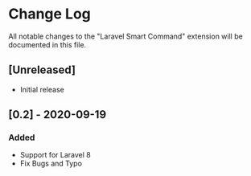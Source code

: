# Change Log

All notable changes to the "Laravel Smart Command" extension will be documented in this file.

## [Unreleased]

- Initial release

## [0.2] - 2020-09-19
### Added
- Support for Laravel 8
- Fix Bugs and Typo